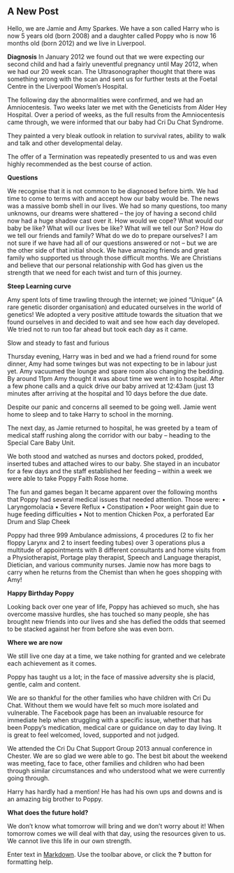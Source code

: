## A New Post
Hello, we are Jamie and Amy Sparkes. We have a son called Harry who is now 5 years old (born 2008) and a daughter called Poppy who is now 16 months old (born 2012) and we live in Liverpool.

**Diagnosis**
In January 2012 we found out that we were expecting our second child and had a fairly uneventful pregnancy until May 2012, when we had our 20 week scan. The Ultrasonographer thought that there was something wrong with the scan and sent us for further tests at the Foetal Centre in the Liverpool Women’s Hospital.

The following day the abnormalities were confirmed, and we had an Amniocentesis.
Two weeks later we met with the Geneticists from Alder Hey Hospital. Over a period of weeks, as the full results from the Amniocentesis came through, we were informed that our baby had Cri Du Chat Syndrome.

They painted a very bleak outlook in relation to survival rates, ability to walk and talk and other developmental delay.

The offer of a Termination was repeatedly presented to us and was even highly recommended as the best course of action.

**Questions**


We recognise that it is not common to be diagnosed before birth. We had time to come to terms with and accept how our baby would be. The news was a massive bomb shell in our lives. We had so many questions, too many unknowns, our dreams were shattered – the joy of having a second child now had a huge shadow cast over it. How would we cope? What would our baby be like? What will our lives be like? What will we tell our Son? How do we tell our friends and family? What do we do to prepare ourselves?
I am not sure if we have had all of our questions answered or not – but we are the other side of that initial shock. We have amazing friends and great family who supported us through those difficult months. We are Christians and believe that our personal relationship with God has given us the strength that we need for each twist and turn of this journey.

**Steep Learning curve**


Amy spent lots of time trawling through the internet; we joined “Unique” (A rare genetic disorder organisation) and educated ourselves in the world of genetics!
We adopted a very positive attitude towards the situation that we found ourselves in and decided to wait and see how each day developed. We tried not to run too far ahead but took each day as it came.

Slow and steady to fast and furious

Thursday evening, Harry was in bed and we had a friend round for some dinner, Amy had some twinges but was not expecting to be in labour just yet. Amy vacuumed the lounge and spare room also changing the bedding. By around 11pm Amy thought it was about time we went in to hospital. After a few phone calls and a quick drive our baby arrived at 12:43am (just 13 minutes after arriving at the hospital and 10 days before the due date.

Despite our panic and concerns all seemed to be going well. Jamie went home to sleep and to take Harry to school in the morning.

The next day, as Jamie returned to hospital, he was greeted by a team of medical staff rushing along the corridor with our baby – heading to the Special Care Baby Unit.

We both stood and watched as nurses and doctors poked, prodded, inserted tubes and attached wires to our baby. She stayed in an incubator for a few days and the staff established her feeding – within a week we were able to take Poppy Faith Rose home. 

The fun and games began
It became apparent over the following months that Poppy had several medical issues that needed attention. Those were:
•	Laryngomolacia 
•	Severe Reflux
•	Constipation
•	Poor weight gain due to huge feeding difficulties
•	Not to mention Chicken Pox, a perforated Ear Drum and Slap Cheek

Poppy had three 999 Ambulance admissions, 4 procedures (2 to fix her floppy Larynx and 2 to insert feeding tubes) over 3 operations plus a multitude of appointments with 8 different consultants and home visits from a Physiotherapist, Portage play therapist, Speech and Language therapist, Dietician, and various community nurses.
Jamie now has more bags to carry when he returns from the Chemist than when he goes shopping with Amy!

**Happy Birthday Poppy**


Looking back over one year of life, Poppy has achieved so much, she has overcome massive hurdles, she has touched so many people, she has brought new friends into our lives and she has defied the odds that seemed to be stacked against her from before she was even born. 

**Where we are now**


We still live one day at a time, we take nothing for granted and we celebrate each achievement as it comes.

Poppy has taught us a lot; in the face of massive adversity she is placid, gentle, calm and content. 

We are so thankful for the other families who have children with Cri Du Chat. Without them we would have felt so much more isolated and vulnerable. The Facebook page has been an invaluable resource for immediate help when struggling with a specific issue, whether that has been Poppy’s medication, medical care or guidance on day to day living. It is great to feel welcomed, loved, supported and not judged.

We attended the Cri Du Chat Support Group 2013 annual conference in Chester. We are so glad we were able to go. The best bit about the weekend was meeting, face to face, other families and children who had been through similar circumstances and who understood what we were currently going through.

Harry has hardly had a mention! He has had his own ups and downs and is an amazing big brother to Poppy.

**What does the future hold?**


We don’t know what tomorrow will bring and we don’t worry about it! When tomorrow comes we will deal with that day, using the resources given to us. We cannot live this life in our own strength.

Enter text in [Markdown](http://daringfireball.net/projects/markdown/). Use the toolbar above, or click the **?** button for formatting help.
